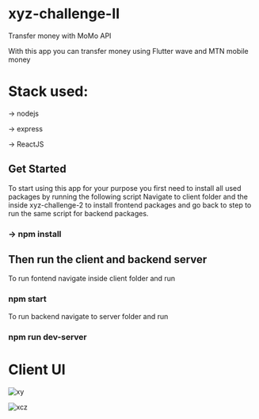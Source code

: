 # xyz-challenge-II
Transfer money with MoMo API

With this app you can transfer money using Flutter wave and MTN mobile money
# Stack used:

-> nodejs

-> express

-> ReactJS

## Get Started
To start using this app for your purpose you first need to install all used packages by running the following script
Navigate to client folder and the inside xyz-challenge-2 to install frontend packages and go back to step to run the same script for backend packages.
### -> npm install

## Then run the client and backend server
To run fontend navigate inside client folder and run

### npm start

To run backend navigate to server folder and run

### npm run dev-server

# Client UI

![xy](https://user-images.githubusercontent.com/58092199/133895881-ebb86b2a-1b8b-40ce-8f6f-0d4f610e6687.JPG)

![xcz](https://user-images.githubusercontent.com/58092199/133833445-55bd1407-d8f7-4ee2-ade8-e80296b1fab8.JPG)
